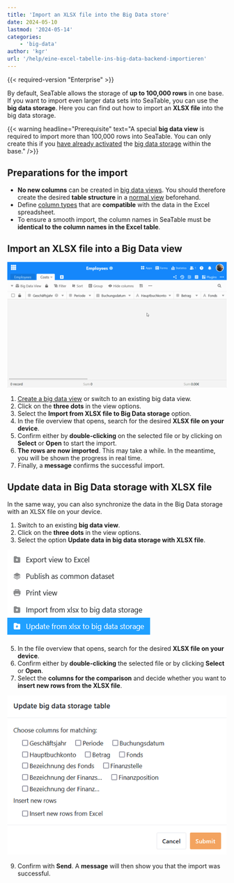 ```yaml
---
title: 'Import an XLSX file into the Big Data store'
date: 2024-05-10
lastmod: '2024-05-14'
categories:
    - 'big-data'
author: 'kgr'
url: '/help/eine-excel-tabelle-ins-big-data-backend-importieren'
---
```


{{< required-version "Enterprise" >}}

By default, SeaTable allows the storage of **up to 100,000 rows** in one base. If you want to import even larger data sets into SeaTable, you can use the **big data storage**. Here you can find out how to import an **XLSX file** into the big data storage.

{{< warning  headline="Prerequisite"  text="A special **big data view** is required to import more than 100,000 rows into SeaTable. You can only create this if you [have already activated](https://seatable.io/en/docs/big-data/aktivieren-des-big-data-backends-in-einer-base/) the [big data storage](https://seatable.io/en/docs/big-data/aktivieren-des-big-data-backends-in-einer-base/) within the base." />}}

## Preparations for the import

- **No new columns** can be created in [big data views](https://seatable.io/en/docs/big-data/so-erstellen-sie-ein-big-data-ansicht/). You should therefore create the desired **table structure** in a [normal view](https://seatable.io/en/docs/grundlagen-von-ansichten/was-ist-eine-ansicht/) beforehand.
- Define [column types](https://seatable.io/en/docs/arbeiten-mit-spalten/uebersicht-alle-spaltentypen/) that are **compatible** with the data in the Excel spreadsheet.
- To ensure a smooth import, the column names in SeaTable must be **identical to the column names in the Excel table**.

## Import an XLSX file into a Big Data view

![Import Excel table into Big Data view](images/Excel-Tabelle-in-Big-Data-Ansicht-importieren.gif)

1. [Create a big data view](https://seatable.io/en/docs/big-data/so-erstellen-sie-ein-big-data-ansicht/) or switch to an existing big data view.
2. Click on the **three dots** in the view options.
3. Select the **Import from XLSX file to Big Data storage** option.
4. In the file overview that opens, search for the desired **XLSX file on your device**.
5. Confirm either by **double-clicking** on the selected file or by clicking on **Select** or **Open** to start the import.
6. **The rows are now imported**. This may take a while. In the meantime, you will be shown the progress in real time.
7. Finally, a **message** confirms the successful import.

## Update data in Big Data storage with XLSX file

In the same way, you can also synchronize the data in the Big Data storage with an XLSX file on your device.

1. Switch to an existing **big data view**.
2. Click on the **three dots** in the view options.
3. Select the option **Update data in big data storage with XLSX file**.

![Update data in big data storage with Excel file](images/Daten-im-Big-Data-Backend-mit-Excel-Datei-aktualisieren.png)

5. In the file overview that opens, search for the desired **XLSX file on your device**.
6. Confirm either by **double-clicking** the selected file or by clicking **Select** or **Open**.
7. Select the **columns for the comparison** and decide whether you want to **insert new rows from the XLSX file**.

![Select columns for comparison to update data in the Big Data store with Excel file](images/Spalten-fuer-den-Vergleich-auswaehlen-um-Daten-im-Big-Data-Backend-mit-Excel-Datei-aktualisieren.png)

9. Confirm with **Send**. A **message** will then show you that the import was successful.
